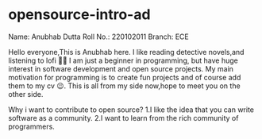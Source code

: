 # opensource-intro-ad

Name: Anubhab Dutta
Roll No.: 220102011
Branch: ECE

Hello everyone,This is Anubhab here. 
I like reading detective novels,and listening to lofi 🎵🎵
I am just a beginner in programming, but have huge interest in software development and open source projects.
My main motivation for programming is to create fun projects and of course add them to my cv 😉.
This is all from my side now,hope to meet you on the other side.


Why i want to contribute to open source?
1.I like the idea that you can write software as a community.
2.I want to learn from the rich community of programmers.
